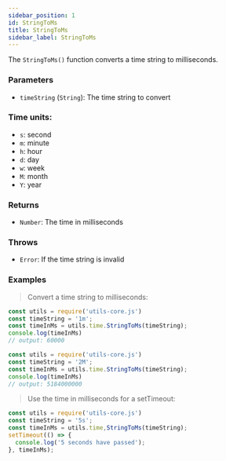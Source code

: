 ```yaml
---
sidebar_position: 1
id: StringToMs
title: StringToMs
sidebar_label: StringToMs
---
```


The `StringToMs()` function converts a time string to milliseconds.

### Parameters

- `timeString` (`String`): The time string to convert

### Time units:
- `s`: second
- `m`: minute
- `h`: hour
- `d`: day
- `w`: week
- `M`: month
- `Y`: year

### Returns

- `Number`: The time in milliseconds

### Throws

- `Error`: If the time string is invalid

### Examples

> Convert a time string to milliseconds:

```javascript
const utils = require('utils-core.js')
const timeString = '1m';
const timeInMs = utils.time.StringToMs(timeString);
console.log(timeInMs) 
// output: 60000
```

```javascript
const utils = require('utils-core.js')
const timeString = '2M';
const timeInMs = utils.time.StringToMs(timeString); 
console.log(timeInMs) 
// output: 5184000000
```

> Use the time in milliseconds for a setTimeout:

```javascript
const utils = require('utils-core.js')
const timeString = '5s';
const timeInMs = utils.time,StringToMs(timeString);
setTimeout(() => {
  console.log('5 seconds have passed');
}, timeInMs);
```
